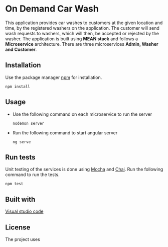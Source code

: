 # On Demand Car Wash
This application provides car washes to customers at the given location and time, by the registered washers on the application. The customer will send wash 
requests to washers, which will then, be accepted or rejected by the washer.
The application is built using **MEAN stack** and follows a 
**Microservice** architecture. There are three microservices **Admin, Washer and Customer**.


## Installation

Use the package manager [npm](https://nodejs.org/en/download/) for installation.

```
npm install 
```
 
## Usage

- Use the following command on each microservice to run the server

  ```
  nodemon server
  ```

- Run the following command to start angular server 

  ```
  ng serve
  ```
## Run tests

Unit testing of the services is done using [Mocha](https://mochajs.org/) and [Chai](https://www.chaijs.com/).
Run the following command to run the tests.

```
npm test
```

  
## Built with 

[Visual studio code](https://code.visualstudio.com/)

## License

The project uses []()
